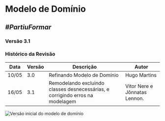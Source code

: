 # **Modelo de Domínio**

##  ***#PartiuFormar***

### **Versão 3.1**

### Histórico da Revisão
Data|Versão|Descrição|Autor
-----|------|---------|-------
10/05|3.0|Refinando Modelo de Domínio|Hugo Martins
16/05|3.1|Remodelando excluindo classes desnecessárias, e corrigindo erros na modelagem | Vitor Nere e Jônnatas Lennon.

![Versão inicial do modelo de domínio](http://imgur.com/0eOlU5d.png)